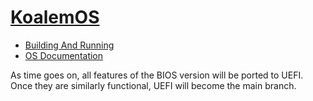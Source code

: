 
# [KoalemOS](https://conorm110.github.io/KoalemOS/)
- [Building And Running](https://conorm110.github.io/KoalemOS/Documentation/building_and_running)
- [OS Documentation](https://conorm110.github.io/KoalemOS/Documentation/os_docs)

As time goes on, all features of the BIOS version will be ported to UEFI. Once they are similarly functional, UEFI will become the main branch.